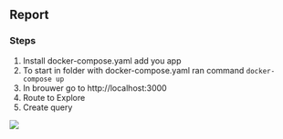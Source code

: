 ## Report

### Steps
1. Install docker-compose.yaml add you app
2. To start in folder with docker-compose.yaml ran command
``` docker-compose up ```
3. In brouwer go to http://localhost:3000
4. Route to Explore
5. Create query 

![](https://github.com/ease-ln/labs/blob/lab7/monitoring/screen.png)

